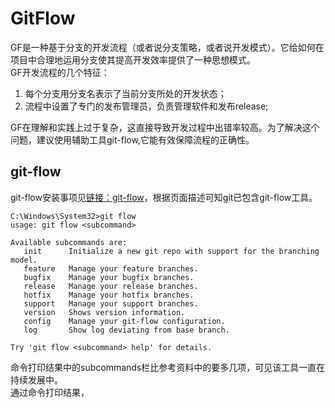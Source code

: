 # GitFlow

GF是一种基于分支的开发流程（或者说分支策略，或者说开发模式）。它给如何在项目中合理地运用分支使其提高开发效率提供了一种思想模式。  
GF开发流程的几个特征：  

1. 每个分支用分支名表示了当前分支所处的开发状态；
2. 流程中设置了专门的发布管理员，负责管理软件和发布release; 


GF在理解和实践上过于复杂，这直接导致开发过程中出错率较高。为了解决这个问题，建议使用辅助工具git-flow,它能有效保障流程的正确性。  

## git-flow

git-flow安装事项见[链接：git-flow](https://github.com/nvie/gitflow/wiki/Installation)，根据页面描述可知git已包含git-flow工具。  

````dos
C:\Windows\System32>git flow
usage: git flow <subcommand>

Available subcommands are:
   init      Initialize a new git repo with support for the branching model.
   feature   Manage your feature branches.
   bugfix    Manage your bugfix branches.
   release   Manage your release branches.
   hotfix    Manage your hotfix branches.
   support   Manage your support branches.
   version   Shows version information.
   config    Manage your git-flow configuration.
   log       Show log deviating from base branch.

Try 'git flow <subcommand> help' for details.
````

命令打印结果中的subcommands栏比参考资料中的要多几项，可见该工具一直在持续发展中。  
通过命令打印结果，